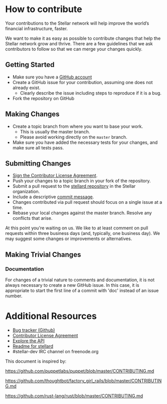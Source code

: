 # How to contribute

Your contributions to the Stellar network will help improve the world’s financial
infrastructure, faster.

We want to make it as easy as possible to contribute changes that
help the Stellar network grow and thrive. There are a few guidelines that we
ask contributors to follow so that we can merge your changes quickly.

## Getting Started

* Make sure you have a [GitHub account](https://github.com/signup/free)
* Create a GitHub issue for your contribution, assuming one does not already exist.
  * Clearly describe the issue including steps to reproduce if it is a bug.
* Fork the repository on GitHub

## Making Changes

* Create a topic branch from where you want to base your work.
  * This is usually the master branch.
  * Please avoid working directly on the `master` branch.
* Make sure you have added the necessary tests for your changes, and make sure all tests pass.

## Submitting Changes

* <a href="https://www.clahub.com/agreements/stellar/stellard">Sign the Contributor License Agreement</a>.
* Push your changes to a topic branch in your fork of the repository.
* Submit a pull request to the [stellard repository](https://github.com/stellar/stellard) in the Stellar organization.
 * Include a descriptive [commit message](https://github.com/erlang/otp/wiki/Writing-good-commit-messages).
 * Changes contributed via pull request should focus on a single issue at a time.
 * Rebase your local changes against the master branch. Resolve any conflicts that arise.
 
At this point you're waiting on us. We like to at least comment on pull requests within three 
business days (and, typically, one business day). We may suggest some changes or improvements or alternatives.

## Making Trivial Changes

### Documentation
For changes of a trivial nature to comments and documentation, it is not
always necessary to create a new GitHub issue. In this case, it is
appropriate to start the first line of a commit with 'doc' instead of
an issue number. 

# Additional Resources

* [Bug tracker (Github)](https://github.com/stellar/stellard/issues)
* <a href="https://www.clahub.com/agreements/stellar/stellard">Contributor License Agreement</a>
* [Explore the API](https://www.stellar.org/api/)
* [Readme for stellard](https://github.com/stellar/stellard/blob/master/README.md)
* #stellar-dev IRC channel on freenode.org


This document is inspired by:

https://github.com/puppetlabs/puppet/blob/master/CONTRIBUTING.md 

https://github.com/thoughtbot/factory_girl_rails/blob/master/CONTRIBUTING.md 

https://github.com/rust-lang/rust/blob/master/CONTRIBUTING.md
